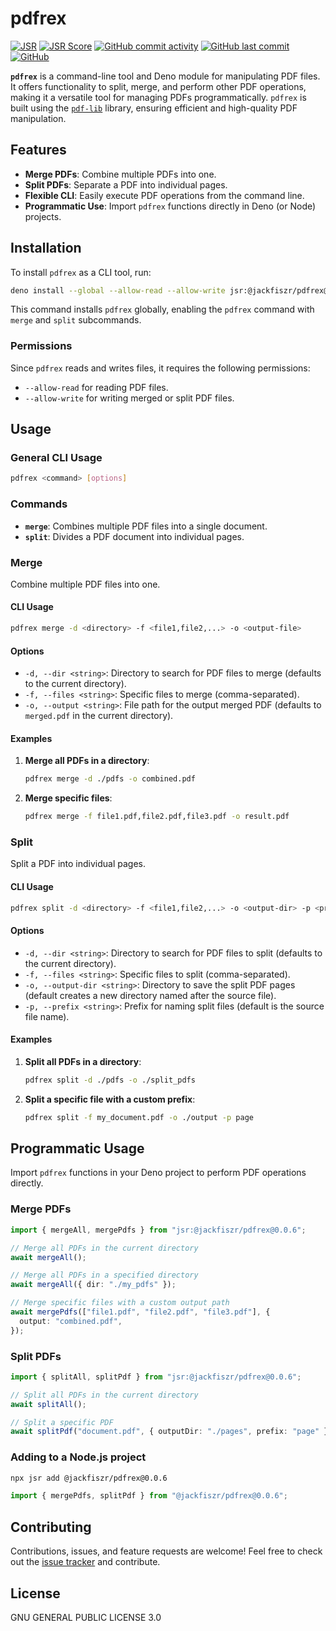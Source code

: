# pdfrex

[![JSR](https://jsr.io/badges/@jackfiszr/pdfrex)](https://jsr.io/@jackfiszr/pdfrex)
[![JSR Score](https://jsr.io/badges/@jackfiszr/pdfrex/score)](https://jsr.io/@jackfiszr/pdfrex)
[![GitHub commit activity](https://img.shields.io/github/commit-activity/m/jackfiszr/pdfrex)](https://github.com/jackfiszr/pdfrex/pulse)
[![GitHub last commit](https://img.shields.io/github/last-commit/jackfiszr/pdfrex)](https://github.com/jackfiszr/pdfrex/commits/main)
[![GitHub](https://img.shields.io/github/license/jackfiszr/pdfrex)](https://github.com/jackfiszr/pdfrex/blob/main/LICENSE)

**`pdfrex`** is a command-line tool and Deno module for manipulating PDF files.
It offers functionality to split, merge, and perform other PDF operations,
making it a versatile tool for managing PDFs programmatically. `pdfrex` is built
using the [`pdf-lib`](https://github.com/Hopding/pdf-lib) library, ensuring
efficient and high-quality PDF manipulation.

## Features

- **Merge PDFs**: Combine multiple PDFs into one.
- **Split PDFs**: Separate a PDF into individual pages.
- **Flexible CLI**: Easily execute PDF operations from the command line.
- **Programmatic Use**: Import `pdfrex` functions directly in Deno (or Node)
  projects.

## Installation

To install `pdfrex` as a CLI tool, run:

```bash
deno install --global --allow-read --allow-write jsr:@jackfiszr/pdfrex@0.0.6
```

This command installs `pdfrex` globally, enabling the `pdfrex` command with
`merge` and `split` subcommands.

### Permissions

Since `pdfrex` reads and writes files, it requires the following permissions:

- `--allow-read` for reading PDF files.
- `--allow-write` for writing merged or split PDF files.

## Usage

### General CLI Usage

```bash
pdfrex <command> [options]
```

### Commands

- **`merge`**: Combines multiple PDF files into a single document.
- **`split`**: Divides a PDF document into individual pages.

### Merge

Combine multiple PDF files into one.

#### CLI Usage

```bash
pdfrex merge -d <directory> -f <file1,file2,...> -o <output-file>
```

#### Options

- `-d, --dir <string>`: Directory to search for PDF files to merge (defaults to
  the current directory).
- `-f, --files <string>`: Specific files to merge (comma-separated).
- `-o, --output <string>`: File path for the output merged PDF (defaults to
  `merged.pdf` in the current directory).

#### Examples

1. **Merge all PDFs in a directory**:

   ```bash
   pdfrex merge -d ./pdfs -o combined.pdf
   ```

2. **Merge specific files**:

   ```bash
   pdfrex merge -f file1.pdf,file2.pdf,file3.pdf -o result.pdf
   ```

### Split

Split a PDF into individual pages.

#### CLI Usage

```bash
pdfrex split -d <directory> -f <file1,file2,...> -o <output-dir> -p <prefix>
```

#### Options

- `-d, --dir <string>`: Directory to search for PDF files to split (defaults to
  the current directory).
- `-f, --files <string>`: Specific files to split (comma-separated).
- `-o, --output-dir <string>`: Directory to save the split PDF pages (default
  creates a new directory named after the source file).
- `-p, --prefix <string>`: Prefix for naming split files (default is the source
  file name).

#### Examples

1. **Split all PDFs in a directory**:

   ```bash
   pdfrex split -d ./pdfs -o ./split_pdfs
   ```

2. **Split a specific file with a custom prefix**:

   ```bash
   pdfrex split -f my_document.pdf -o ./output -p page
   ```

## Programmatic Usage

Import `pdfrex` functions in your Deno project to perform PDF operations
directly.

### Merge PDFs

```typescript
import { mergeAll, mergePdfs } from "jsr:@jackfiszr/pdfrex@0.0.6";

// Merge all PDFs in the current directory
await mergeAll();

// Merge all PDFs in a specified directory
await mergeAll({ dir: "./my_pdfs" });

// Merge specific files with a custom output path
await mergePdfs(["file1.pdf", "file2.pdf", "file3.pdf"], {
  output: "combined.pdf",
});
```

### Split PDFs

```typescript
import { splitAll, splitPdf } from "jsr:@jackfiszr/pdfrex@0.0.6";

// Split all PDFs in the current directory
await splitAll();

// Split a specific PDF
await splitPdf("document.pdf", { outputDir: "./pages", prefix: "page" });
```

### Adding to a Node.js project

```bash
npx jsr add @jackfiszr/pdfrex@0.0.6
```

```javascript
import { mergePdfs, splitPdf } from "@jackfiszr/pdfrex@0.0.6";
```

## Contributing

Contributions, issues, and feature requests are welcome! Feel free to check out
the [issue tracker](https://github.com/jackfiszr/pdfrex/issues) and contribute.

## License

GNU GENERAL PUBLIC LICENSE 3.0
